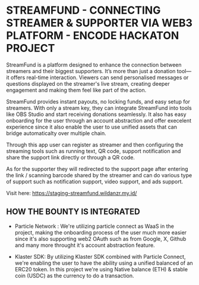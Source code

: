 # STREAMFUND - CONNECTING STREAMER & SUPPORTER VIA WEB3 PLATFORM - ENCODE HACKATON PROJECT

StreamFund is a platform designed to enhance the connection between streamers and their biggest supporters. It’s more than just a donation tool—it offers real-time interaction. Viewers can send personalised messages or questions displayed on the streamer's live stream, creating deeper engagement and making them feel like part of the action.

StreamFund provides instant payouts, no locking funds, and easy setup for streamers. With only a stream key, they can integrate StreamFund into tools like OBS Studio and start receiving donations seamlessly. It also has easy onboarding for the user through an account abstraction and offer execelent experience since it also enable the user to use unified assets that can bridge automaticalty over multiple chain.

Through this app user can register as streamer and then configuring the streaming tools such as running text, QR code, support notification and share the support link directly or through a QR code.

As for the supporter they will redirected to the support page after entering the link / scanning barcode shared by the streamer and can do various type of support such as notification support, video support, and ads support.

Visit here: https://staging-streamfund.wildanzr.my.id/

## HOW THE BOUNTY IS INTEGRATED
- Particle Network : 
  We're utilizing particle connect as WaaS in the project, making the onboarding process of the user much more easier since it's also supporting web2 OAuth such as from Google, X, Github and many more throught it's account abstraction feature.

- Klaster SDK:
  By utilizing Klaster SDK combined with Particle Connect, we're enabling the user to have the ability using a unified balanced of an ERC20 token. In this project we're using Native balance (ETH) & stable coin (USDC) as the currency to do a transaction.
  
